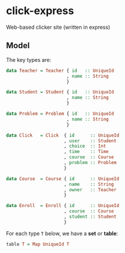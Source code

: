 # click-express

Web-based clicker site (written in express)

## Model

The key types are:

```haskell
data Teacher = Teacher { id   :: UniqueId
                       , name :: String
                       }

data Student = Student { id   :: UniqueId
                       , name :: String
                       }

data Problem = Problem { id   :: UniqueId
                       , name :: String
                       }

data Click   = Click  { id      :: UniqueId
                      , user    :: Student
                      , choice  :: Int
                      , time    :: Time
                      , course  :: Course
                      , problem :: Problem
                      }

data Course  = Course { id      :: UniqueId
                      , name    :: String
                      , owner   :: Teacher
                      }

data Enroll  = Enroll { id      :: UniqueId
                      , course  :: Course
                      , student :: Student
                      }
```

For each type `T` below, we have a **set** or **table**:

```haskell
table T = Map UniqueId T
```
